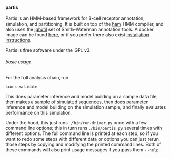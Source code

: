#### partis

Partis is an HMM-based framework for B-cell receptor annotation, simulation, and partitioning.
It is built on top of the [ham](https://github.com/psathyrella/ham) HMM compiler, and also uses the [ighutil](https://github.com/cmccoy/ighutil) set of Smith-Waterman annotation tools.
A docker image can be found [here](https://registry.hub.docker.com/u/psathyrella/partis/), or if you prefer there also exist [installation instructions](https://github.com/psathyrella/partis/blob/master/install.md).

Partis is free software under the GPL v3.

###### basic usage

For the full analysis chain, run
```
scons validate
```
This does parameter inference and model building on a sample data file, then makes a sample of simulated sequences, then does parameter inference and model building on the simulation sample, and finally evaluates performance on this simulation.

Under the hood, this just runs `./bin/run-driver.py` once with a few command line options; this in turn runs `./bin/partis.py` several times with different options.
The full command line is printed at each step, so if you want to redo some steps with different data or options you can just rerun those steps by copying and modifying the printed command lines.
Both of these commands will also print usage messages if you pass them `--help`.
